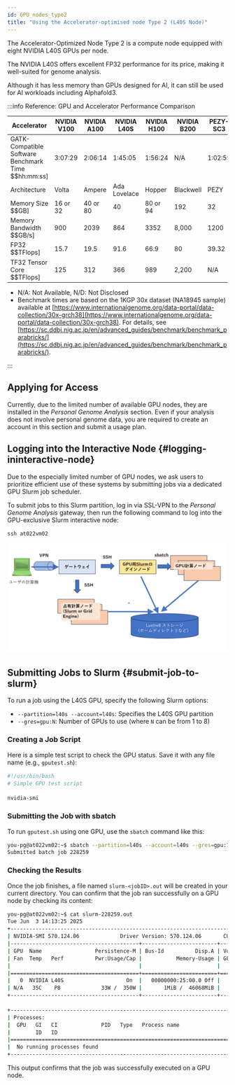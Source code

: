 ```yaml
---
id: GPU_nodes_type2
title: "Using the Accelerator-optimised node Type 2 (L40S Node)"
---
```



The Accelerator-Optimized Node Type 2 is a compute node equipped with eight NVIDIA L40S GPUs per node.

The NVIDIA L40S offers excellent FP32 performance for its price, making it well-suited for genome analysis.

Although it has less memory than GPUs designed for AI, it can still be used for AI workloads including Alphafold3.

:::info Reference: GPU and Accelerator Performance Comparison

| Accelerator                                           | NVIDIA V100 | NVIDIA A100 | NVIDIA L40S  | NVIDIA H100 | NVIDIA B200 | PEZY-SC3 |
| ----------------------------------------------------- | ----------- | ----------- | ------------ | ----------- | ----------- | -------- |
| GATK-Compatible Software Benchmark Time $$hh\:mm\:ss] | 3:07:29     | 2:06:14     | 1:45:05      | 1:56:24     | N/A         | 1:02:55  |
| Architecture                                          | Volta       | Ampere      | Ada Lovelace | Hopper      | Blackwell   | PEZY     |
| Memory Size $$GB]                                     | 16 or 32    | 40 or 80    | 40           | 80 or 94    | 192         | 32       |
| Memory Bandwidth $$GB/s]                              | 900         | 2039        | 864          | 3352        | 8,000       | 1200     |
| FP32 $$TFlops]                                        | 15.7        | 19.5        | 91.6         | 66.9        | 80          | 39.32    |
| TF32 Tensor Core $$TFlops]                            | 125         | 312         | 366          | 989         | 2,200       | N/A      |

- N/A: Not Available, N/D: Not Disclosed
- Benchmark times are based on the 1KGP 30x dataset (NA18945 sample) available at [https://www.internationalgenome.org/data-portal/data-collection/30x-grch38](https://www.internationalgenome.org/data-portal/data-collection/30x-grch38).
  For details, see [https://sc.ddbj.nig.ac.jp/en/advanced_guides/benchmark/benchmark_parabricks/](https://sc.ddbj.nig.ac.jp/en/advanced_guides/benchmark/benchmark_parabricks/).

:::

## Applying for Access

Currently, due to the limited number of available GPU nodes, they are installed in the *Personal Genome Analysis* section.
Even if your analysis does not involve personal genome data, you are required to create an account in this section and submit a usage plan.

## Logging into the Interactive Node {#logging-ininteractive-node}

Due to the especially limited number of GPU nodes, we ask users to prioritize efficient use of these systems by submitting jobs via a dedicated GPU Slurm job scheduler.

To submit jobs to this Slurm partition, log in via SSL-VPN to the *Personal Genome Analysis* gateway, then run the following command to log into the GPU-exclusive Slurm interactive node:

```
ssh at022vm02
```

![](pg_gpu_slurm.png)

## Submitting Jobs to Slurm {#submit-job-to-slurm}

To run a job using the L40S GPU, specify the following Slurm options:

- `--partition=l40s --account=l40s`: Specifies the L40S GPU partition
- `--gres=gpu:N`: Number of GPUs to use (where `N` can be from 1 to 8)

### Creating a Job Script

Here is a simple test script to check the GPU status. Save it with any file name (e.g., `gputest.sh`):

```bash
#!/usr/bin/bash
# Simple GPU test script

nvidia-smi
```

### Submitting the Job with sbatch

To run `gputest.sh` using one GPU, use the `sbatch` command like this:

```bash
you-pg@at022vm02:~$ sbatch --partition=l40s --account=l40s --gres=gpu:1 gputest.sh
Submitted batch job 228259
```

### Checking the Results

Once the job finishes, a file named `slurm-<jobID>.out` will be created in your current directory. You can confirm that the job ran successfully on a GPU node by checking its content:

```bash
you-pg@at022vm02:~$ cat slurm-228259.out
Tue Jun  3 14:13:25 2025
+-----------------------------------------------------------------------------------------+
| NVIDIA-SMI 570.124.06             Driver Version: 570.124.06       CUDA Version: 12.8  |
|-----------------------------------------+------------------------+----------------------+
| GPU  Name                 Persistence-M | Bus-Id          Disp.A | Volatile Uncorr. ECC |
| Fan  Temp   Perf          Pwr:Usage/Cap |           Memory-Usage | GPU-Util  Compute M. |
|                                         |                        |            MIG M.     |
|=========================================+========================+======================|
|   0  NVIDIA L40S                    On  |   00000000:25:00.0 Off |                 0     |
| N/A   35C    P8             33W /  350W |       1MiB /  46068MiB |   0%      Default     |
+-----------------------------------------+------------------------+----------------------+

+-----------------------------------------------------------------------------------------+
| Processes:                                                                              |
|  GPU   GI   CI              PID   Type   Process name                        GPU Memory |
|        ID   ID                                                             Usage        |
|=========================================================================================|
|  No running processes found                                                           |
+-----------------------------------------------------------------------------------------+
```

This output confirms that the job was successfully executed on a GPU node.


